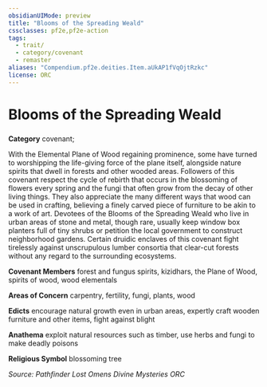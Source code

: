 ```yaml
---
obsidianUIMode: preview
title: "Blooms of the Spreading Weald"
cssclasses: pf2e,pf2e-action
tags:
  - trait/
  - category/covenant
  - remaster
aliases: "Compendium.pf2e.deities.Item.aUkAP1fVqOjtRzkc"
license: ORC
---
```

# Blooms of the Spreading Weald

### 

**Category** covenant; 




With the Elemental Plane of Wood regaining prominence, some have turned to worshipping the life-giving force of the plane itself, alongside nature spirits that dwell in forests and other wooded areas. Followers of this covenant respect the cycle of rebirth that occurs in the blossoming of flowers every spring and the fungi that often grow from the decay of other living things. They also appreciate the many different ways that wood can be used in crafting, believing a finely carved piece of furniture to be akin to a work of art. Devotees of the Blooms of the Spreading Weald who live in urban areas of stone and metal, though rare, usually keep window box planters full of tiny shrubs or petition the local government to construct neighborhood gardens. Certain druidic enclaves of this covenant fight tirelessly against unscrupulous lumber consortia that clear-cut forests without any regard to the surrounding ecosystems.

**Covenant Members** forest and fungus spirits, kizidhars, the Plane of Wood, spirits of wood, wood elementals

**Areas of Concern** carpentry, fertility, fungi, plants, wood

**Edicts** encourage natural growth even in urban areas, expertly craft wooden furniture and other items, fight against blight

**Anathema** exploit natural resources such as timber, use herbs and fungi to make deadly poisons

**Religious Symbol** blossoming tree

*Source: Pathfinder Lost Omens Divine Mysteries*
*ORC*